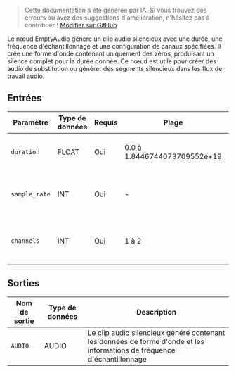 > Cette documentation a été générée par IA. Si vous trouvez des erreurs ou avez des suggestions d'amélioration, n'hésitez pas à contribuer ! [Modifier sur GitHub](https://github.com/Comfy-Org/embedded-docs/blob/main/comfyui_embedded_docs/docs/EmptyAudio/fr.md)

Le nœud EmptyAudio génère un clip audio silencieux avec une durée, une fréquence d'échantillonnage et une configuration de canaux spécifiées. Il crée une forme d'onde contenant uniquement des zéros, produisant un silence complet pour la durée donnée. Ce nœud est utile pour créer des audio de substitution ou générer des segments silencieux dans les flux de travail audio.

## Entrées

| Paramètre | Type de données | Requis | Plage | Description |
|-----------|-----------|----------|-------|-------------|
| `duration` | FLOAT | Oui | 0.0 à 1.8446744073709552e+19 | Durée du clip audio silencieux en secondes (par défaut : 60.0) |
| `sample_rate` | INT | Oui | - | Fréquence d'échantillonnage du clip audio silencieux (par défaut : 44100) |
| `channels` | INT | Oui | 1 à 2 | Nombre de canaux audio (1 pour mono, 2 pour stéréo) (par défaut : 2) |

## Sorties

| Nom de sortie | Type de données | Description |
|-------------|-----------|-------------|
| `AUDIO` | AUDIO | Le clip audio silencieux généré contenant les données de forme d'onde et les informations de fréquence d'échantillonnage |
